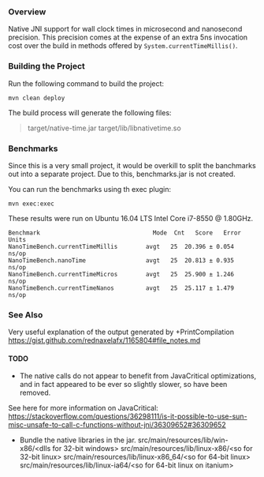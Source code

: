 
### Overview
Native JNI support for wall clock times in microsecond and nanosecond precision.
This precision comes at the expense of an extra 5ns invocation cost over the build in methods offered by `System.currentTimeMillis()`.

### Building the Project
Run the following command to build the project:

```
mvn clean deploy
```

The build process will generate the following files:

> target/native-time.jar
> target/lib/libnativetime.so

### Benchmarks

Since this is a very small project, it would be overkill to split the banchmarks out into a separate project.
Due to this, benchmarks.jar is not created.

You can run the benchmarks using th exec plugin:

```
mvn exec:exec
```


These results were run on Ubuntu 16.04 LTS Intel Core i7-8550 @ 1.80GHz.


```
Benchmark                                Mode  Cnt   Score   Error  Units
NanoTimeBench.currentTimeMillis        avgt   25  20.396 ± 0.054  ns/op
NanoTimeBench.nanoTime                 avgt   25  20.813 ± 0.935  ns/op
NanoTimeBench.currentTimeMicros        avgt   25  25.900 ± 1.246  ns/op
NanoTimeBench.currentTimeNanos         avgt   25  25.117 ± 1.479  ns/op
```

### See Also

Very useful explanation of the output generated by +PrintCompilation
https://gist.github.com/rednaxelafx/1165804#file_notes.md

#### TODO
 - The native calls do not appear to benefit from JavaCritical optimizations, and in fact appeared to be ever so slightly slower, so have been removed.

See here for more information on JavaCritical:
https://stackoverflow.com/questions/36298111/is-it-possible-to-use-sun-misc-unsafe-to-call-c-functions-without-jni/36309652#36309652

- Bundle the native libraries in the jar.
    src/main/resources/lib/win-x86/<dlls for 32-bit windows>
    src/main/resources/lib/linux-x86/<so for 32-bit linux>
    src/main/resources/lib/linux-x86_64/<so for 64-bit linux>
    src/main/resources/lib/linux-ia64/<so for 64-bit linux on itanium>